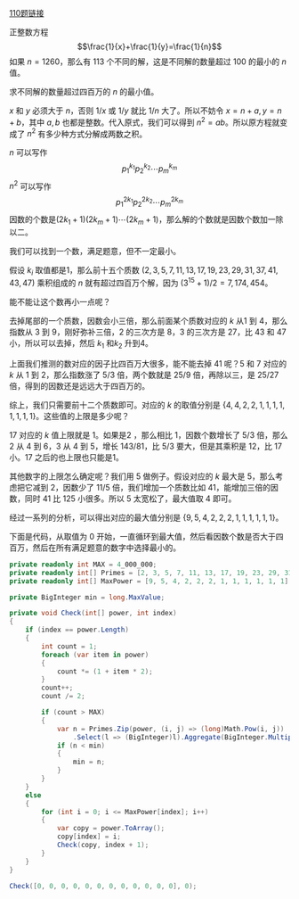 [110题链接](https://projecteuler.net/problem=110 "Problem 110 - Project Euler")

正整数方程
$$\frac{1}{x}+\frac{1}{y}=\frac{1}{n}$$
如果 $n=1260$，那么有 113 个不同的解，这是不同解的数量超过 100 的最小的 $n$ 值。

求不同解的数量超过四百万的 $n$ 的最小值。

$x$ 和 $y$ 必须大于 $n$，否则 $1/x$ 或 $1/y$ 就比 $1/n$ 大了。所以不妨令 $x=n+a,y=n+b$，其中 $a,b$ 也都是整数。代入原式，我们可以得到 $n^2=ab$。所以原方程就变成了 $n^2$ 有多少种方式分解成两数之积。

$n$ 可以写作
$$p_1^{k_1}p_2^{k_2}\cdots p_m^{k_m}$$
$n^2$ 可以写作
$$p_1^{2k_1}p_2^{2k_2}\cdots p_m^{2k_m}$$
因数的个数是$(2k_1+1)(2k_m+1)\cdots(2k_m+1)$，那么解的个数就是因数个数加一除以二。

我们可以找到一个数，满足题意，但不一定最小。

假设 $k_i$ 取值都是1，那么前十五个质数 $(2,3,5,7,11,13,17,19,23,29,31,37,41,43,47)$ 乘积组成的 $n$ 就有超过四百万个解，因为 $(3^{15}+1)/2=7,174,454$。

能不能让这个数再小一点呢？

去掉尾部的一个质数，因数会小三倍，那么前面某个质数对应的 $k$ 从1 到 4，那么指数从 3 到 9，刚好弥补三倍，2 的三次方是 8，3 的三次方是 27，比 43 和 47 小，所以可以去掉，然后 $k_1$ 和$k_2$ 升到4。

上面我们推测的数对应的因子比四百万大很多，能不能去掉 41 呢？5 和 7 对应的 $k$ 从 1 到 2，那么指数涨了 5/3 倍，两个数就是 25/9 倍，再除以三，是 25/27 倍，得到的因数还是远远大于四百万的。

综上，我们只需要前十二个质数即可。对应的 $k$ 的取值分别是 $\{4,4,2,2,1,1,1,1,1,1,1,1\}$。这些值的上限是多少呢？

17 对应的 $k$ 值上限就是 1。如果是2 ，那么相比 1，因数个数增长了 5/3 倍，那么 2 从 4 到 6，3 从 4 到 5，增长 143/81，比 5/3 要大，但是其乘积是 12，比 17 小。17 之后的也上限也只能是1。

其他数字的上限怎么确定呢？我们用 5 做例子。假设对应的 $k$ 最大是 5，那么考虑把它减到 2，因数少了 11/5 倍，我们增加一个质数比如 41，能增加三倍的因数，同时 41 比 125 小很多。所以 5 太宽松了，最大值取 4 即可。

经过一系列的分析，可以得出对应的最大值分别是 $\{ 9, 5, 4, 2, 2, 2, 1, 1, 1, 1, 1, 1 \}$。

下面是代码，从取值为 0 开始，一直循环到最大值，然后看因数个数是否大于四百万，然后在所有满足题意的数字中选择最小的。
``` csharp
private readonly int MAX = 4_000_000;
private readonly int[] Primes = [2, 3, 5, 7, 11, 13, 17, 19, 23, 29, 31, 37];
private readonly int[] MaxPower = [9, 5, 4, 2, 2, 2, 1, 1, 1, 1, 1, 1];

private BigInteger min = long.MaxValue;

private void Check(int[] power, int index)
{
    if (index == power.Length)
    {
        int count = 1;
        foreach (var item in power)
        {
            count *= (1 + item * 2);
        }
        count++;
        count /= 2;

        if (count > MAX)
        {
            var n = Primes.Zip(power, (i, j) => (long)Math.Pow(i, j))
                .Select(l => (BigInteger)l).Aggregate(BigInteger.Multiply);
            if (n < min)
            {
                min = n;
            }
        }
    }
    else
    {
        for (int i = 0; i <= MaxPower[index]; i++)
        {
            var copy = power.ToArray();
            copy[index] = i;
            Check(copy, index + 1);
        }
    }
}
```
``` csharp
Check([0, 0, 0, 0, 0, 0, 0, 0, 0, 0, 0, 0], 0);
```
